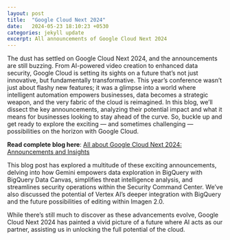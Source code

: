 ```yaml
---
layout: post
title:  "Google Cloud Next 2024"
date:   2024-05-23 18:10:23 +0530
categories: jekyll update
excerpt: All announcements of Google Cloud Next 2024
---
```


The dust has settled on Google Cloud Next 2024, and the announcements are still buzzing. From AI-powered video creation to enhanced data security, Google Cloud is setting its sights on a future that’s not just innovative, but fundamentally transformative. This year’s conference wasn’t just about flashy new features; it was a glimpse into a world where intelligent automation empowers businesses, data becomes a strategic weapon, and the very fabric of the cloud is reimagined. In this blog, we’ll dissect the key announcements, analyzing their potential impact and what it means for businesses looking to stay ahead of the curve. So, buckle up and get ready to explore the exciting — and sometimes challenging — possibilities on the horizon with Google Cloud.

__Read complete blog here__: 
[All about Google Cloud Next 2024: Announcements and Insights](https://medium.com/@mohtasham9/all-about-google-cloud-next-2024-announcements-and-insights-d1d29e37c2e2)

This blog post has explored a multitude of these exciting announcements, delving into how Gemini empowers data exploration in BigQuery with BigQuery Data Canvas, simplifies threat intelligence analysis, and streamlines security operations within the Security Command Center. We’ve also discussed the potential of Vertex AI’s deeper integration with BigQuery and the future possibilities of editing within Imagen 2.0.

While there’s still much to discover as these advancements evolve, Google Cloud Next 2024 has painted a vivid picture of a future where AI acts as our partner, assisting us in unlocking the full potential of the cloud.